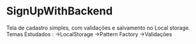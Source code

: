 # SignUpWithBackend
Tela de cadastro simples, com validações e salvamento no Local storage.
Temas Estudados :
    ->LocalStorage
    ->Pattern Factory
    ->Validações
